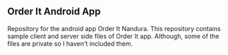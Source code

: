 ## Order It Android App
Repository for the android app Order It Nandura.
This repository contains sample client and server side files of Order It app.
Although, some of the files are private so I haven't included them.
